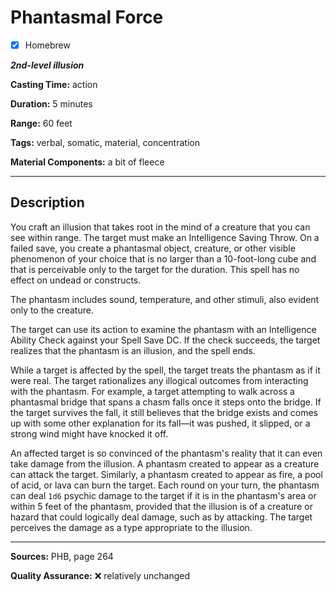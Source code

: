# Phantasmal Force

- [x] Homebrew

***2nd-level illusion***

**Casting Time:** action

**Duration:** 5 minutes

**Range:** 60 feet

**Tags:** verbal, somatic, material, concentration

**Material Components:** a bit of fleece

---

## Description
You craft an illusion that takes root in the mind of a creature that you can see within range.
The target must make an Intelligence Saving Throw.
On a failed save, you create a phantasmal object, creature, or other visible phenomenon of your choice that is no larger than a 10-foot-long cube and that is perceivable only to the target for the duration.
This spell has no effect on undead or constructs.

The phantasm includes sound, temperature, and other stimuli, also evident only to the creature.

The target can use its action to examine the phantasm with an Intelligence Ability Check against your Spell Save DC.
If the check succeeds, the target realizes that the phantasm is an illusion, and the spell ends.

While a target is affected by the spell, the target treats the phantasm as if it were real.
The target rationalizes any illogical outcomes from interacting with the phantasm.
For example, a target attempting to walk across a phantasmal bridge that spans a chasm falls once it steps onto the bridge.
If the target survives the fall, it still believes that the bridge exists and comes up with some other explanation for its fall&mdash;it was pushed, it slipped, or a strong wind might have knocked it off.

An affected target is so convinced of the phantasm's reality that it can even take damage from the illusion.
A phantasm created to appear as a creature can attack the target.
Similarly, a phantasm created to appear as fire, a pool of acid, or lava can burn the target.
Each round on your turn, the phantasm can deal `1d6` psychic damage to the target if it is in the phantasm's area or within 5 feet of the phantasm, provided that the illusion is of a creature or hazard that could logically deal damage, such as by attacking.
The target perceives the damage as a type appropriate to the illusion.

---

**Sources:** PHB, page 264

**Quality Assurance:** :x: relatively unchanged
